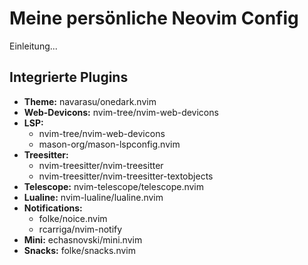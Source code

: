 # Meine persönliche Neovim Config

Einleitung...

## Integrierte Plugins

- **Theme:** navarasu/onedark.nvim
- **Web-Devicons:** nvim-tree/nvim-web-devicons
- **LSP:**
  - nvim-tree/nvim-web-devicons
  - mason-org/mason-lspconfig.nvim
- **Treesitter:**
  - nvim-treesitter/nvim-treesitter
  - nvim-treesitter/nvim-treesitter-textobjects
- **Telescope:** nvim-telescope/telescope.nvim
- **Lualine:** nvim-lualine/lualine.nvim
- **Notifications:**
  - folke/noice.nvim
  - rcarriga/nvim-notify
- **Mini:** echasnovski/mini.nvim
- **Snacks:** folke/snacks.nvim
